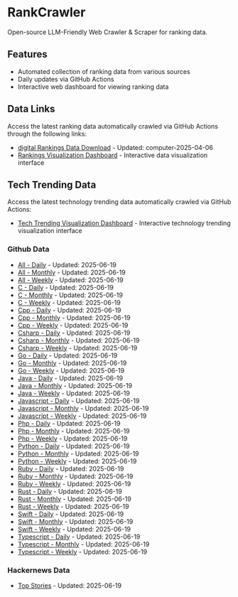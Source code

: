# RankCrawler

Open-source LLM-Friendly Web Crawler & Scraper for ranking data.

## Features

* Automated collection of ranking data from various sources
* Daily updates via GitHub Actions
* Interactive web dashboard for viewing ranking data


## Data Links

Access the latest ranking data automatically crawled via GitHub Actions through the following links:

* [digital Rankings Data Download](https://github.com/chenjy16/RankCrawler/blob/main/data/1688/digital_computer_2025-04-06.json) - Updated: computer-2025-04-06
* [Rankings Visualization Dashboard](https://chenjy16.github.io/RankCrawler/1688_rankings.html) - Interactive data visualization interface




## Tech Trending Data

Access the latest technology trending data automatically crawled via GitHub Actions:

* [Tech Trending Visualization Dashboard](https://chenjy16.github.io/RankCrawler/tech_trending.html) - Interactive technology trending visualization interface

### Github Data

* [All - Daily](https://github.com/chenjy16/RankCrawler/blob/main/data/github/github_all_daily_2025-06-19.json) - Updated: 2025-06-19
* [All - Monthly](https://github.com/chenjy16/RankCrawler/blob/main/data/github/github_all_monthly_2025-06-19.json) - Updated: 2025-06-19
* [All - Weekly](https://github.com/chenjy16/RankCrawler/blob/main/data/github/github_all_weekly_2025-06-19.json) - Updated: 2025-06-19
* [C - Daily](https://github.com/chenjy16/RankCrawler/blob/main/data/github/github_c_daily_2025-06-19.json) - Updated: 2025-06-19
* [C - Monthly](https://github.com/chenjy16/RankCrawler/blob/main/data/github/github_c_monthly_2025-06-19.json) - Updated: 2025-06-19
* [C - Weekly](https://github.com/chenjy16/RankCrawler/blob/main/data/github/github_c_weekly_2025-06-19.json) - Updated: 2025-06-19
* [Cpp - Daily](https://github.com/chenjy16/RankCrawler/blob/main/data/github/github_cpp_daily_2025-06-19.json) - Updated: 2025-06-19
* [Cpp - Monthly](https://github.com/chenjy16/RankCrawler/blob/main/data/github/github_cpp_monthly_2025-06-19.json) - Updated: 2025-06-19
* [Cpp - Weekly](https://github.com/chenjy16/RankCrawler/blob/main/data/github/github_cpp_weekly_2025-06-19.json) - Updated: 2025-06-19
* [Csharp - Daily](https://github.com/chenjy16/RankCrawler/blob/main/data/github/github_csharp_daily_2025-06-19.json) - Updated: 2025-06-19
* [Csharp - Monthly](https://github.com/chenjy16/RankCrawler/blob/main/data/github/github_csharp_monthly_2025-06-19.json) - Updated: 2025-06-19
* [Csharp - Weekly](https://github.com/chenjy16/RankCrawler/blob/main/data/github/github_csharp_weekly_2025-06-19.json) - Updated: 2025-06-19
* [Go - Daily](https://github.com/chenjy16/RankCrawler/blob/main/data/github/github_go_daily_2025-06-19.json) - Updated: 2025-06-19
* [Go - Monthly](https://github.com/chenjy16/RankCrawler/blob/main/data/github/github_go_monthly_2025-06-19.json) - Updated: 2025-06-19
* [Go - Weekly](https://github.com/chenjy16/RankCrawler/blob/main/data/github/github_go_weekly_2025-06-19.json) - Updated: 2025-06-19
* [Java - Daily](https://github.com/chenjy16/RankCrawler/blob/main/data/github/github_java_daily_2025-06-19.json) - Updated: 2025-06-19
* [Java - Monthly](https://github.com/chenjy16/RankCrawler/blob/main/data/github/github_java_monthly_2025-06-19.json) - Updated: 2025-06-19
* [Java - Weekly](https://github.com/chenjy16/RankCrawler/blob/main/data/github/github_java_weekly_2025-06-19.json) - Updated: 2025-06-19
* [Javascript - Daily](https://github.com/chenjy16/RankCrawler/blob/main/data/github/github_javascript_daily_2025-06-19.json) - Updated: 2025-06-19
* [Javascript - Monthly](https://github.com/chenjy16/RankCrawler/blob/main/data/github/github_javascript_monthly_2025-06-19.json) - Updated: 2025-06-19
* [Javascript - Weekly](https://github.com/chenjy16/RankCrawler/blob/main/data/github/github_javascript_weekly_2025-06-19.json) - Updated: 2025-06-19
* [Php - Daily](https://github.com/chenjy16/RankCrawler/blob/main/data/github/github_php_daily_2025-06-19.json) - Updated: 2025-06-19
* [Php - Monthly](https://github.com/chenjy16/RankCrawler/blob/main/data/github/github_php_monthly_2025-06-19.json) - Updated: 2025-06-19
* [Php - Weekly](https://github.com/chenjy16/RankCrawler/blob/main/data/github/github_php_weekly_2025-06-19.json) - Updated: 2025-06-19
* [Python - Daily](https://github.com/chenjy16/RankCrawler/blob/main/data/github/github_python_daily_2025-06-19.json) - Updated: 2025-06-19
* [Python - Monthly](https://github.com/chenjy16/RankCrawler/blob/main/data/github/github_python_monthly_2025-06-19.json) - Updated: 2025-06-19
* [Python - Weekly](https://github.com/chenjy16/RankCrawler/blob/main/data/github/github_python_weekly_2025-06-19.json) - Updated: 2025-06-19
* [Ruby - Daily](https://github.com/chenjy16/RankCrawler/blob/main/data/github/github_ruby_daily_2025-06-19.json) - Updated: 2025-06-19
* [Ruby - Monthly](https://github.com/chenjy16/RankCrawler/blob/main/data/github/github_ruby_monthly_2025-06-19.json) - Updated: 2025-06-19
* [Ruby - Weekly](https://github.com/chenjy16/RankCrawler/blob/main/data/github/github_ruby_weekly_2025-06-19.json) - Updated: 2025-06-19
* [Rust - Daily](https://github.com/chenjy16/RankCrawler/blob/main/data/github/github_rust_daily_2025-06-19.json) - Updated: 2025-06-19
* [Rust - Monthly](https://github.com/chenjy16/RankCrawler/blob/main/data/github/github_rust_monthly_2025-06-19.json) - Updated: 2025-06-19
* [Rust - Weekly](https://github.com/chenjy16/RankCrawler/blob/main/data/github/github_rust_weekly_2025-06-19.json) - Updated: 2025-06-19
* [Swift - Daily](https://github.com/chenjy16/RankCrawler/blob/main/data/github/github_swift_daily_2025-06-19.json) - Updated: 2025-06-19
* [Swift - Monthly](https://github.com/chenjy16/RankCrawler/blob/main/data/github/github_swift_monthly_2025-06-19.json) - Updated: 2025-06-19
* [Swift - Weekly](https://github.com/chenjy16/RankCrawler/blob/main/data/github/github_swift_weekly_2025-06-19.json) - Updated: 2025-06-19
* [Typescript - Daily](https://github.com/chenjy16/RankCrawler/blob/main/data/github/github_typescript_daily_2025-06-19.json) - Updated: 2025-06-19
* [Typescript - Monthly](https://github.com/chenjy16/RankCrawler/blob/main/data/github/github_typescript_monthly_2025-06-19.json) - Updated: 2025-06-19
* [Typescript - Weekly](https://github.com/chenjy16/RankCrawler/blob/main/data/github/github_typescript_weekly_2025-06-19.json) - Updated: 2025-06-19

### Hackernews Data

* [Top Stories](https://github.com/chenjy16/RankCrawler/blob/main/data/hackernews/hackernews_top_2025-06-19.json) - Updated: 2025-06-19


